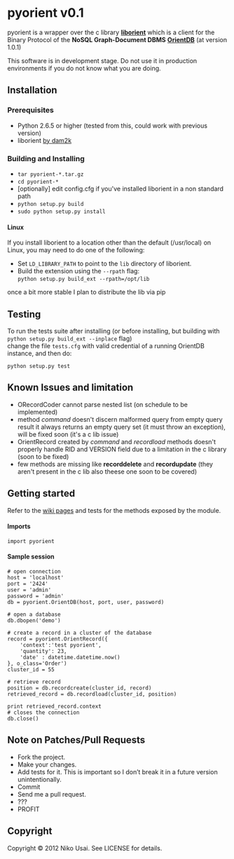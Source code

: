 # pyorient v0.1

pyorient is a wrapper over the c library [**liborient**](https://github.com/dam2k/liborient) which is a client for the Binary Protocol of the **NoSQL Graph-Document DBMS** [**OrientDB**](http://www.orientdb.org/) (at version 1.0.1)

This software is in development stage. Do not use it in production environments if you do not know what you are doing.


## Installation

### Prerequisites

- Python 2.6.5 or higher (tested from this, could work with previous version) 
- liborient [by dam2k](https://github.com/dam2k/liborient)

### Building and Installing
	
- `tar pyorient-*.tar.gz`
- `cd pyorient-*`
- [optionally] edit config.cfg if you've installed liborient in a non standard path 
- `python setup.py build`
- `sudo python setup.py install`

#### Linux

If you install liborient to a location other than the default (/usr/local) on Linux, you may need to do one of the following:

- Set `LD_LIBRARY_PATH` to point to the `lib` directory of liborient.
- Build the extension using the `--rpath` flag:   
`python setup.py build_ext --rpath=/opt/lib`


once a bit more stable I plan to distribute the lib via pip

## Testing

To run the tests suite after installing (or before installing, but building with `python setup.py build_ext --inplace` flag)   
change the file `tests.cfg` with valid credential of a running OrientDB instance, and then do:

	python setup.py test

## Known Issues and limitation

- ORecordCoder cannot parse nested list (on schedule to be implemented)
- method *command* doesn't discern malformed query from empty query result it always returns an empty query set (it must throw an exception), will be fixed soon (it's a c lib issue)
- OrientRecord  created by *command* and *recordload* methods doesn't properly handle RID and VERSION field due to a limitation in the c library (soon to be fixed)
- few methods are missing like **recorddelete** and **recordupdate** (they aren't present in the c lib also theese one soon to be covered)

## Getting started

Refer to the [wiki pages](https://github.com/mogui/pyorient/wiki/pyorient-commands-API) and tests for the methods exposed by the module.

#### Imports

	import pyorient

#### Sample session
	# open connection
	host = 'localhost'
	port = '2424'
	user = 'admin'
	password = 'admin'
	db = pyorient.OrientDB(host, port, user, password)

	# open a database
	db.dbopen('demo')

	# create a record in a cluster of the database
	record = pyorient.OrientRecord({
	    'context':'test pyorient',
	    'quantity': 23,
	    'date' : datetime.datetime.now()
	}, o_class='Order')
	cluster_id = 55

	# retrieve record
	position = db.recordcreate(cluster_id, record)
	retrieved_record = db.recordload(cluster_id, position)

	print retrieved_record.context
	# closes the connection
	db.close()

## Note on Patches/Pull Requests

- Fork the project.
- Make your changes.
- Add tests for it. This is important so I don’t break it in a future version unintentionally.
- Commit
- Send me a pull request.
- ???
- PROFIT

## Copyright

Copyright © 2012 Niko Usai. See LICENSE for details.
